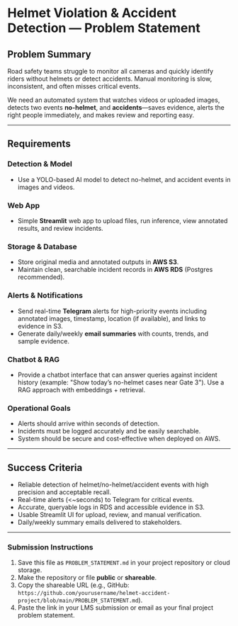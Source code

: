 # Helmet Violation & Accident Detection — Problem Statement

## Problem Summary

Road safety teams struggle to monitor all cameras and quickly identify riders without helmets or detect accidents. Manual monitoring is slow, inconsistent, and often misses critical events.

We need an automated system that watches videos or uploaded images, detects two events **no-helmet**, and **accidents**—saves evidence, alerts the right people immediately, and makes review and reporting easy.

---

## Requirements

### Detection & Model

* Use a YOLO-based AI model to detect  no-helmet, and accident events in images and videos.

### Web App

* Simple **Streamlit** web app to upload files, run inference, view annotated results, and review incidents.

### Storage & Database

* Store original media and annotated outputs in **AWS S3**.
* Maintain clean, searchable incident records in **AWS RDS** (Postgres recommended).

### Alerts & Notifications

* Send real-time **Telegram** alerts for high-priority events including annotated images, timestamp, location (if available), and links to evidence in S3.
* Generate daily/weekly **email summaries** with counts, trends, and sample evidence.

### Chatbot & RAG

* Provide a chatbot interface that can answer queries against incident history (example: "Show today’s no-helmet cases near Gate 3"). Use a RAG approach with embeddings + retrieval.

### Operational Goals

* Alerts should arrive within seconds of detection.
* Incidents must be logged accurately and be easily searchable.
* System should be secure and cost-effective when deployed on AWS.

---

## Success Criteria

* Reliable detection of helmet/no-helmet/accident events with high precision and acceptable recall.
* Real-time alerts (<\~seconds) to Telegram for critical events.
* Accurate, queryable logs in RDS and accessible evidence in S3.
* Usable Streamlit UI for upload, review, and manual verification.
* Daily/weekly summary emails delivered to stakeholders.

---

### Submission Instructions

1. Save this file as `PROBLEM_STATEMENT.md` in your project repository or cloud storage.
2. Make the repository or file **public** or **shareable**.
3. Copy the shareable URL (e.g., GitHub: `https://github.com/yourusername/helmet-accident-project/blob/main/PROBLEM_STATEMENT.md`).
4. Paste the link in your LMS submission or email as your final project problem statement.
